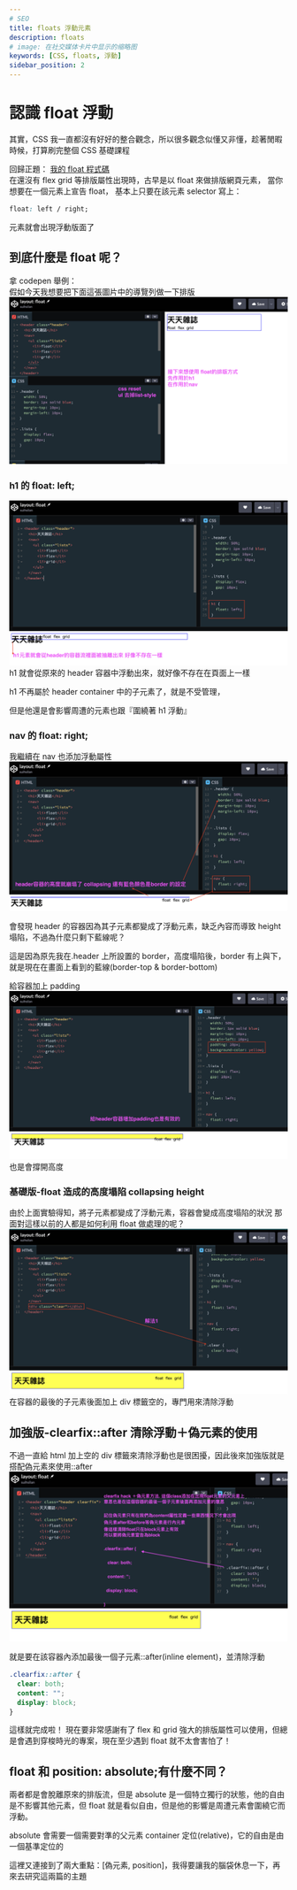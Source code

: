 ```yaml
---
# SEO
title: floats 浮動元素
description: floats
# image: 在社交媒体卡片中显示的缩略图
keywords: [CSS, floats, 浮動]
sidebar_position: 2
---
```


# 認識 float 浮動

其實，CSS 我一直都沒有好好的整合觀念，所以很多觀念似懂又非懂，趁著閒暇時候，打算刷完整個 CSS 基礎課程

回歸正題： [我的 float 程式碼](https://codepen.io/suihsilan/pen/dywaBLQ)  
在還沒有 flex grid 等排版屬性出現時，古早是以 float 來做排版網頁元素，
當你想要在一個元素上宣告 float，
基本上只要在該元素 selector 寫上：

```css
float: left / right;
```

元素就會出現浮動版面了

## 到底什麼是 float 呢？

拿 codepen 舉例：  
假如今天我想要把下面這張圖片中的導覽列做一下排版
![float-01](./img/float-01.png)

### h1 的 float: left;

![float-02](./img/float-02.png)
h1 就會從原來的 header 容器中浮動出來，就好像不存在在頁面上一樣

h1 不再屬於 header container 中的子元素了，就是不受管理，

但是他還是會影響周遭的元素也跟『圍繞著 h1 浮動』

### nav 的 float: right;

我繼續在 nav 也添加浮動屬性
![float-03](./img/float-03.png)

會發現 header 的容器因為其子元素都變成了浮動元素，缺乏內容而導致 height 塌陷，不過為什麼只剩下藍線呢？

這是因為原先我在.header 上所設置的 border，高度塌陷後，border 有上與下，就是現在在畫面上看到的藍線(border-top & border-bottom)

給容器加上 padding
![float-04](./img/float-04.png)
也是會撐開高度

### 基礎版-float 造成的高度塌陷 collapsing height

由於上面實驗得知，將子元素都變成了浮動元素，容器會變成高度塌陷的狀況
那面對這樣以前的人都是如何利用 float 做處理的呢？
![float-05](./img/float-05.png)
在容器的最後的子元素後面加上 div 標籤空的，專門用來清除浮動

## 加強版-clearfix::after 清除浮動＋偽元素的使用

不過一直給 html 加上空的 div 標籤來清除浮動也是很困擾，因此後來加強版就是搭配偽元素來使用::after
![float-06](./img/float-06.png)

就是要在該容器內添加最後一個子元素::after(inline element)，並清除浮動

```css
.clearfix::after {
  clear: both;
  content: "";
  display: block;
}
```

這樣就完成啦！
現在要非常感謝有了 flex 和 grid 強大的排版屬性可以使用，但總是會遇到穿梭時光的專案，現在至少遇到 float 就不太會害怕了！

## float 和 position: absolute;有什麼不同？

兩者都是會脫離原來的排版流，但是 absolute 是一個特立獨行的狀態，他的自由是不影響其他元素，但 float 就是看似自由，但是他的影響是周遭元素會圍繞它而浮動。

absolute 會需要一個需要對準的父元素 container 定位(relative)，它的自由是由一個基準定位的

這裡又連接到了兩大重點：[偽元素, position]，我得要讓我的腦袋休息一下，再來去研究這兩篇的主題
